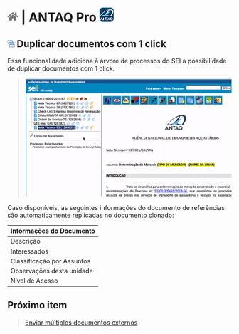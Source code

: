 # [![Home](../img/home.png)](../) |  ANTAQ Pro ![Icone](../img/icon-32.png)

## ![ANTAQ Pro Duplicar Documento](../img/icon-duplicardoc.png) Duplicar documentos com 1 click

Essa funcionalidade adiciona à árvore de processos do SEI a possibilidade de duplicar documentos com 1 click.

> ![Tela Duplicar Documento](../img/tela-duplicardoc.gif)  

Caso disponíveis, as seguintes informações do documento de referências são automaticamente replicadas no documento clonado:

|  Informações do Documento  |
| ------------------- | 
|  Descrição |
|  Interessados |
|  Classificação por Assuntos |
|  Observações desta unidade |
|  Nível de Acesso |

## Próximo item

> [Enviar múltiplos documentos externos](../pages/UPLOADDOCS.md)
